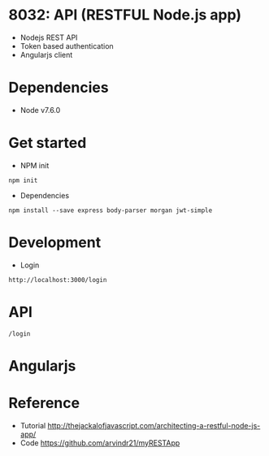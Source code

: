 # 8032: API (RESTFUL Node.js app)
- Nodejs REST API
- Token based authentication
- Angularjs client

# Dependencies
- Node v7.6.0

# Get started
- NPM init
```
npm init
```
- Dependencies
```
npm install --save express body-parser morgan jwt-simple
```

# Development
- Login
```
http://localhost:3000/login
```

# API
```
/login
```

# Angularjs

# Reference
- Tutorial http://thejackalofjavascript.com/architecting-a-restful-node-js-app/
- Code https://github.com/arvindr21/myRESTApp
